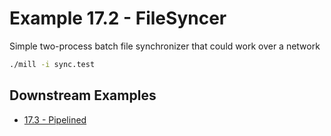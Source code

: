 # Example 17.2 - FileSyncer
Simple two-process batch file synchronizer that could work over a network

```bash
./mill -i sync.test
```
## Downstream Examples

- [17.3 - Pipelined](https://github.com/handsonscala/handsonscala/tree/master/examples/17.3%20-%20Pipelined)